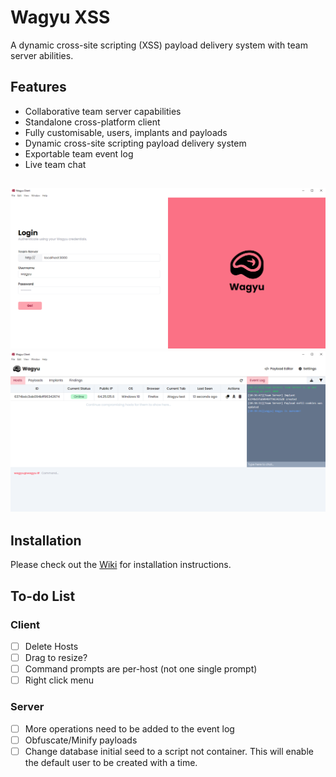 # Wagyu XSS
A dynamic cross-site scripting (XSS) payload delivery system with team server abilities.

## Features
- Collaborative team server capabilities
- Standalone cross-platform client
- Fully customisable, users, implants and payloads
- Dynamic cross-site scripting payload delivery system
- Exportable team event log
- Live team chat

![Client Login Page](./images/client-login.png) ![Client Hosts Table](./images/client-hosts.png)
---
## Installation
Please check out the [Wiki](https://wagyu-docs.jamiepegg.com/) for installation instructions.

## To-do List
### Client
- [ ] Delete Hosts
- [ ] Drag to resize?
- [ ] Command prompts are per-host (not one single prompt)
- [ ] Right click menu

### Server
- [ ] More operations need to be added to the event log
- [ ] Obfuscate/Minify payloads
- [ ] Change database initial seed to a script not container. This will enable the default user to be created with a time.